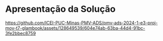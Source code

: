 # Apresentação da Solução


https://github.com/ICEI-PUC-Minas-PMV-ADS/pmv-ads-2024-1-e3-proj-mov-t7-glambook/assets/128649539/604e74ab-63ba-44d4-91bc-3fe2bbec8759


